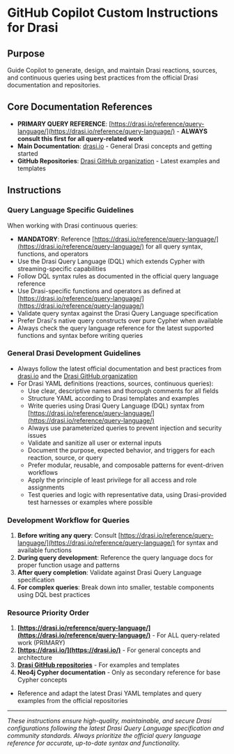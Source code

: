 # GitHub Copilot Custom Instructions for Drasi

## Purpose
Guide Copilot to generate, design, and maintain Drasi reactions, sources, and continuous queries using best practices from the official Drasi documentation and repositories.

## Core Documentation References
- **PRIMARY QUERY REFERENCE**: [https://drasi.io/reference/query-language/](https://drasi.io/reference/query-language/) - **ALWAYS consult this first for all query-related work**
- **Main Documentation**: [drasi.io](https://drasi.io/) - General Drasi concepts and getting started
- **GitHub Repositories**: [Drasi GitHub organization](https://github.com/orgs/drasi-project/repositories) - Latest examples and templates

## Instructions

### Query Language Specific Guidelines
When working with Drasi continuous queries:
- **MANDATORY**: Reference [https://drasi.io/reference/query-language/](https://drasi.io/reference/query-language/) for all query syntax, functions, and operators
- Use the Drasi Query Language (DQL) which extends Cypher with streaming-specific capabilities
- Follow DQL syntax rules as documented in the official query language reference
- Use Drasi-specific functions and operators as defined at [https://drasi.io/reference/query-language/](https://drasi.io/reference/query-language/)
- Validate query syntax against the Drasi Query Language specification
- Prefer Drasi's native query constructs over pure Cypher when available
- Always check the query language reference for the latest supported functions and syntax before writing queries

### General Drasi Development Guidelines
- Always follow the latest official documentation and best practices from [drasi.io](https://drasi.io/) and the [Drasi GitHub organization](https://github.com/orgs/drasi-project/repositories)
- For Drasi YAML definitions (reactions, sources, continuous queries):
  - Use clear, descriptive names and thorough comments for all fields
  - Structure YAML according to Drasi templates and examples
  - Write queries using Drasi Query Language (DQL) syntax from [https://drasi.io/reference/query-language/](https://drasi.io/reference/query-language/)
  - Always use parameterized queries to prevent injection and security issues
  - Validate and sanitize all user or external inputs
  - Document the purpose, expected behavior, and triggers for each reaction, source, or query
  - Prefer modular, reusable, and composable patterns for event-driven workflows
  - Apply the principle of least privilege for all access and role assignments
  - Test queries and logic with representative data, using Drasi-provided test harnesses or examples where possible

### Development Workflow for Queries
1. **Before writing any query**: Consult [https://drasi.io/reference/query-language/](https://drasi.io/reference/query-language/) for syntax and available functions
2. **During query development**: Reference the query language docs for proper function usage and patterns
3. **After query completion**: Validate against Drasi Query Language specification
4. **For complex queries**: Break down into smaller, testable components using DQL best practices

### Resource Priority Order
1. **[https://drasi.io/reference/query-language/](https://drasi.io/reference/query-language/)** - For ALL query-related work (PRIMARY)
2. **[https://drasi.io/](https://drasi.io/)** - For general concepts and architecture
3. **[Drasi GitHub repositories](https://github.com/orgs/drasi-project/repositories)** - For examples and templates
4. **Neo4j Cypher documentation** - Only as secondary reference for base Cypher concepts

- Reference and adapt the latest Drasi YAML templates and query examples from the official repositories

---

*These instructions ensure high-quality, maintainable, and secure Drasi configurations following the latest Drasi Query Language specification and community standards. Always prioritize the official query language reference for accurate, up-to-date syntax and functionality.*
